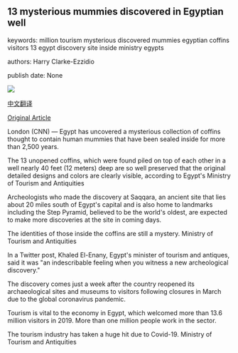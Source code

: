 ## 13 mysterious mummies discovered in Egyptian well

keywords: million tourism mysterious discovered mummies egyptian coffins visitors 13 egypt discovery site inside ministry egypts

authors: Harry Clarke-Ezzidio

publish date: None

![](https://cdn.cnn.com/cnnnext/dam/assets/200910083141-01-saqqara-egypt-mummies-discovered-super-tease.jpg)

[中文翻译](13%20mysterious%20mummies%20discovered%20in%20Egyptian%20well_zh.md)

[Original Article](https://edition.cnn.com/travel/article/13-coffins-mummies-discovered-saqqara-egypt-scli-intl/index.html)

London (CNN) — Egypt has uncovered a mysterious collection of coffins thought to contain human mummies that have been sealed inside for more than 2,500 years.

The 13 unopened coffins, which were found piled on top of each other in a well nearly 40 feet (12 meters) deep are so well preserved that the original detailed designs and colors are clearly visible, according to Egypt's Ministry of Tourism and Antiquities

Archeologists who made the discovery at Saqqara, an ancient site that lies about 20 miles south of Egypt's capital and is also home to landmarks including the Step Pyramid, believed to be the world's oldest, are expected to make more discoveries at the site in coming days.

The identities of those inside the coffins are still a mystery. Ministry of Tourism and Antiquities

In a Twitter post, Khaled El-Enany, Egypt's minister of tourism and antiques, said it was "an indescribable feeling when you witness a new archeological discovery."

The discovery comes just a week after the country reopened its archaeological sites and museums to visitors following closures in March due to the global coronavirus pandemic.

Tourism is vital to the economy in Egypt, which welcomed more than 13.6 million visitors in 2019. More than one million people work in the sector.

The tourism industry has taken a huge hit due to Covid-19. Ministry of Tourism and Antiquities